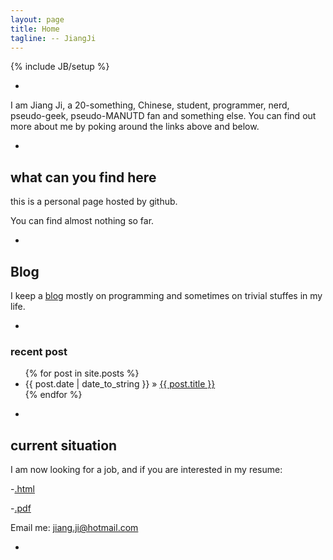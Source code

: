 ```yaml
---
layout: page
title: Home
tagline: -- JiangJi
---
```

{% include JB/setup %}

-

I am Jiang Ji, a 20-something, Chinese, student, programmer, nerd, pseudo-geek, pseudo-MANUTD fan and something else. You can find out more about me by poking around the links above and below.

-

## what can you find here


this is a personal page hosted by github.

You can find almost nothing so far.

-

## Blog


I keep a [blog](/blog) mostly on programming and sometimes on trivial stuffes in my life.

-

### recent post

<ul class="posts">
  {% for post in site.posts %}
    <li><span>{{ post.date | date_to_string }}</span> &raquo; <a href="{{ BASE_PATH }}{{ post.url }}">{{ post.title }}</a></li>
  {% endfor %}
</ul>

-

## current situation

I am now looking for a job, and if you are interested in my resume:

-[.html](/resume.html)

-[.pdf](/resume.pdf)

Email me: [jiang.ji@hotmail.com](mailto:jiang.ji@hotmail.com)

-

